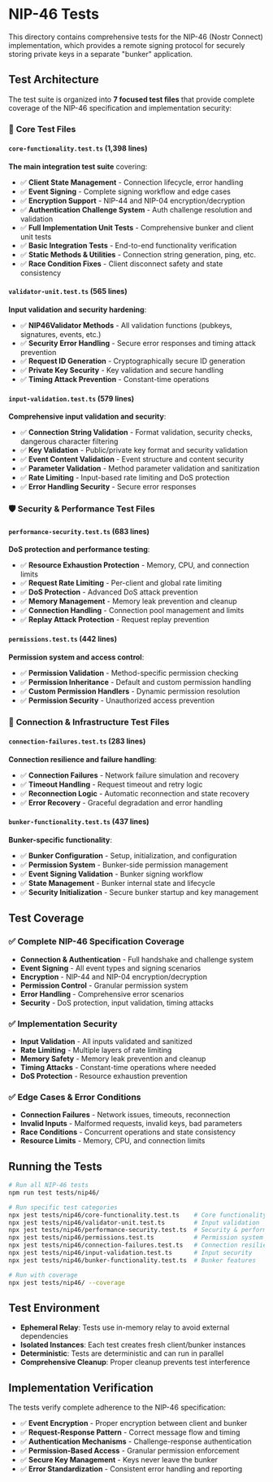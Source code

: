 # NIP-46 Tests

This directory contains comprehensive tests for the NIP-46 (Nostr Connect) implementation, which provides a remote signing protocol for securely storing private keys in a separate "bunker" application.

## Test Architecture

The test suite is organized into **7 focused test files** that provide complete coverage of the NIP-46 specification and implementation security:

### 🔧 **Core Test Files**

#### **`core-functionality.test.ts`** (1,398 lines)
**The main integration test suite** covering:
- ✅ **Client State Management** - Connection lifecycle, error handling
- ✅ **Event Signing** - Complete signing workflow and edge cases  
- ✅ **Encryption Support** - NIP-44 and NIP-04 encryption/decryption
- ✅ **Authentication Challenge System** - Auth challenge resolution and validation
- ✅ **Full Implementation Unit Tests** - Comprehensive bunker and client unit tests
- ✅ **Basic Integration Tests** - End-to-end functionality verification
- ✅ **Static Methods & Utilities** - Connection string generation, ping, etc.
- ✅ **Race Condition Fixes** - Client disconnect safety and state consistency

#### **`validator-unit.test.ts`** (565 lines)  
**Input validation and security hardening**:
- ✅ **NIP46Validator Methods** - All validation functions (pubkeys, signatures, events, etc.)
- ✅ **Security Error Handling** - Secure error responses and timing attack prevention
- ✅ **Request ID Generation** - Cryptographically secure ID generation
- ✅ **Private Key Security** - Key validation and secure handling
- ✅ **Timing Attack Prevention** - Constant-time operations

#### **`input-validation.test.ts`** (579 lines)
**Comprehensive input validation and security**:
- ✅ **Connection String Validation** - Format validation, security checks, dangerous character filtering
- ✅ **Key Validation** - Public/private key format and security validation
- ✅ **Event Content Validation** - Event structure and content security
- ✅ **Parameter Validation** - Method parameter validation and sanitization
- ✅ **Rate Limiting** - Input-based rate limiting and DoS protection
- ✅ **Error Handling Security** - Secure error responses

### 🛡️ **Security & Performance Test Files**

#### **`performance-security.test.ts`** (683 lines)
**DoS protection and performance testing**:
- ✅ **Resource Exhaustion Protection** - Memory, CPU, and connection limits
- ✅ **Request Rate Limiting** - Per-client and global rate limiting
- ✅ **DoS Protection** - Advanced DoS attack prevention
- ✅ **Memory Management** - Memory leak prevention and cleanup
- ✅ **Connection Handling** - Connection pool management and limits
- ✅ **Replay Attack Protection** - Request replay prevention

#### **`permissions.test.ts`** (442 lines)
**Permission system and access control**:
- ✅ **Permission Validation** - Method-specific permission checking
- ✅ **Permission Inheritance** - Default and custom permission handling
- ✅ **Custom Permission Handlers** - Dynamic permission resolution
- ✅ **Permission Security** - Unauthorized access prevention

### 🔗 **Connection & Infrastructure Test Files**

#### **`connection-failures.test.ts`** (283 lines)
**Connection resilience and failure handling**:
- ✅ **Connection Failures** - Network failure simulation and recovery
- ✅ **Timeout Handling** - Request timeout and retry logic
- ✅ **Reconnection Logic** - Automatic reconnection and state recovery
- ✅ **Error Recovery** - Graceful degradation and error handling

#### **`bunker-functionality.test.ts`** (437 lines)
**Bunker-specific functionality**:
- ✅ **Bunker Configuration** - Setup, initialization, and configuration
- ✅ **Permission System** - Bunker-side permission management
- ✅ **Event Signing Validation** - Bunker signing workflow
- ✅ **State Management** - Bunker internal state and lifecycle
- ✅ **Security Initialization** - Secure bunker startup and key management

## Test Coverage

### **✅ Complete NIP-46 Specification Coverage**
- **Connection & Authentication** - Full handshake and challenge system
- **Event Signing** - All event types and signing scenarios
- **Encryption** - NIP-44 and NIP-04 encryption/decryption
- **Permission Control** - Granular permission system
- **Error Handling** - Comprehensive error scenarios
- **Security** - DoS protection, input validation, timing attacks

### **✅ Implementation Security**
- **Input Validation** - All inputs validated and sanitized
- **Rate Limiting** - Multiple layers of rate limiting
- **Memory Safety** - Memory leak prevention and cleanup
- **Timing Attacks** - Constant-time operations where needed
- **DoS Protection** - Resource exhaustion prevention

### **✅ Edge Cases & Error Conditions**
- **Connection Failures** - Network issues, timeouts, reconnection
- **Invalid Inputs** - Malformed requests, invalid keys, bad parameters
- **Race Conditions** - Concurrent operations and state consistency
- **Resource Limits** - Memory, CPU, and connection limits

## Running the Tests

```bash
# Run all NIP-46 tests
npm run test tests/nip46/

# Run specific test categories
npx jest tests/nip46/core-functionality.test.ts    # Core functionality
npx jest tests/nip46/validator-unit.test.ts        # Input validation
npx jest tests/nip46/performance-security.test.ts  # Security & performance
npx jest tests/nip46/permissions.test.ts           # Permission system
npx jest tests/nip46/connection-failures.test.ts   # Connection resilience
npx jest tests/nip46/input-validation.test.ts      # Input security
npx jest tests/nip46/bunker-functionality.test.ts  # Bunker features

# Run with coverage
npx jest tests/nip46/ --coverage
```

## Test Environment

- **Ephemeral Relay**: Tests use in-memory relay to avoid external dependencies
- **Isolated Instances**: Each test creates fresh client/bunker instances
- **Deterministic**: Tests are deterministic and can run in parallel
- **Comprehensive Cleanup**: Proper cleanup prevents test interference

## Implementation Verification

The tests verify complete adherence to the NIP-46 specification:

- ✅ **Event Encryption** - Proper encryption between client and bunker
- ✅ **Request-Response Pattern** - Correct message flow and timing
- ✅ **Authentication Mechanisms** - Challenge-response authentication
- ✅ **Permission-Based Access** - Granular permission enforcement
- ✅ **Secure Key Management** - Keys never leave the bunker
- ✅ **Error Standardization** - Consistent error handling and reporting 